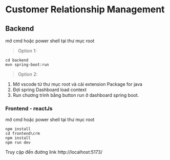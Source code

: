 # Customer Relationship Management

## Backend

mở cmd hoặc power shell tại thư mục root

> Option 1:
```
cd backend
mvn spring-boot:run
```

> Option 2:

1. Mở vscode từ thư mục root và cài extension Package for java 
2. Đợi spring Dashboard load context
3. Run chương trình bằng button run ở dashboard spring boot.

### Frontend - reactJs

mở cmd hoặc power shell tại thư mục root
```
npm install
cd frontend\crm
npm install
npm run dev
```

Truy cập đến đường link http://localhost:5173/